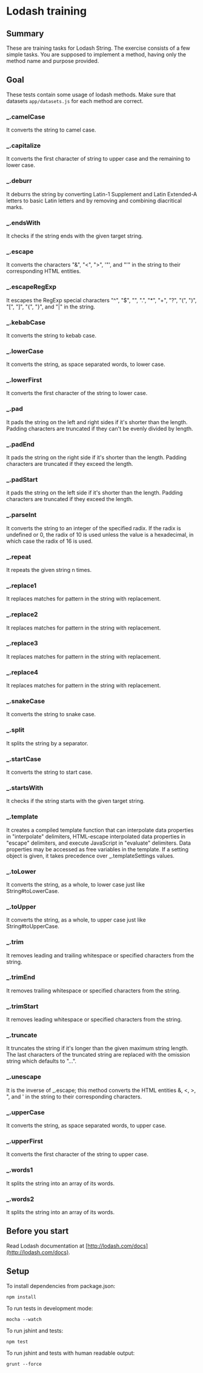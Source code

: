 # Lodash training

## Summary

These are training tasks for Lodash String. The exercise consists of a few simple tasks.
You are supposed to implement a method, having only the method name and purpose provided.

## Goal

These tests contain some usage of lodash methods.
Make sure that datasets `app/datasets.js` for each method are correct.

### _.camelCase

It converts the string to camel case.

### _.capitalize

It converts the first character of string to upper case and the remaining to lower case.

### _.deburr

It deburrs the string by converting Latin-1 Supplement and Latin Extended-A letters to basic Latin letters and by removing and combining diacritical marks.

### _.endsWith
	
It checks if the string ends with the given target string.

### _.escape
	
It converts the characters "&", "<", ">", '"', and "'" in the string to their corresponding HTML entities.
	
### _.escapeRegExp

It escapes the RegExp special characters "^", "$", "", ".", "*", "+", "?", "(", ")", "[", "]", "{", "}", and "|" in the string.

### _.kebabCase

It converts the string to kebab case.

### _.lowerCase

It converts the string, as space separated words, to lower case.

### _.lowerFirst

It converts the first character of the string to lower case.

### _.pad

It pads the string on the left and right sides if it's shorter than the length. Padding characters are truncated if they can't be evenly divided by length.

### _.padEnd

It pads the string on the right side if it's shorter than the length. Padding characters are truncated if they exceed the length.

### _.padStart
	
it pads the string on the left side if it's shorter than the length. Padding characters are truncated if they exceed the length.
	
### _.parseInt

It converts the string to an integer of the specified radix. If the radix is undefined or 0, the radix of 10 is used unless the value is a hexadecimal, in which case the radix of 16 is used.

### _.repeat

It repeats the given string n times.

### _.replace1

It replaces matches for pattern in the string with replacement.

### _.replace2

It replaces matches for pattern in the string with replacement.

### _.replace3

It replaces matches for pattern in the string with replacement.

### _.replace4

It replaces matches for pattern in the string with replacement.

### _.snakeCase

It converts the string to snake case.

### _.split

It splits the string by a separator.

### _.startCase

It converts the string to start case.

### _.startsWith

It checks if the string starts with the given target string.

### _.template

It creates a compiled template function that can interpolate data properties in "interpolate" delimiters, HTML-escape interpolated data properties in "escape" delimiters, and execute JavaScript in "evaluate" delimiters. Data properties may be accessed as free variables in the template. If a setting object is given, it takes precedence over _.templateSettings values.

### _.toLower

It converts the string, as a whole, to lower case just like String#toLowerCase.

### _.toUpper

It converts the string, as a whole, to upper case just like String#toUpperCase.

### _.trim

It removes leading and trailing whitespace or specified characters from the string.

### _.trimEnd

It removes trailing whitespace or specified characters from the string.

### _.trimStart

It removes leading whitespace or specified characters from the string.

### _.truncate

It truncates the string if it's longer than the given maximum string length. The last characters of the truncated string are replaced with the omission string which defaults to "...".

### _.unescape

It is the inverse of _.escape; this method converts the HTML entities &amp;, &lt;, &gt;, &quot;, and &#39; in the string to their corresponding characters.

### _.upperCase

It converts the string, as space separated words, to upper case.

### _.upperFirst

It converts the first character of the string to upper case.

### _.words1

It splits the string into an array of its words.

### _.words2	
 
It splits the string into an array of its words.


## Before you start

Read Lodash documentation at [http://lodash.com/docs](http://lodash.com/docs).

## Setup
To install dependencies from package.json:

    npm install

To run tests in development mode:

    mocha --watch

To run jshint and tests:

    npm test

To run jshint and tests with human readable output:

    grunt --force
